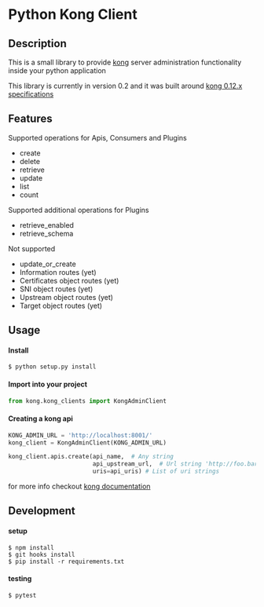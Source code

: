 # Python Kong Client
## Description
This is a small library to provide [kong](http://getkong.org/) server administration functionality inside your python application

This library is currently in version 0.2 and it was built around [kong 0.12.x specifications](https://getkong.org/docs/0.12.x/admin-api/)

## Features
Supported operations for Apis, Consumers and Plugins
- create
- delete
- retrieve
- update
- list
- count

Supported additional operations for Plugins
- retrieve_enabled
- retrieve_schema

Not supported
- update_or_create
- Information routes (yet)
- Certificates object routes (yet)
- SNI object routes (yet)
- Upstream object routes (yet)
- Target object routes (yet)

## Usage
#### Install
    $ python setup.py install
    
#### Import into your project
```python
from kong.kong_clients import KongAdminClient
```
#### Creating a kong api
```python
KONG_ADMIN_URL = 'http://localhost:8001/'
kong_client = KongAdminClient(KONG_ADMIN_URL)

kong_client.apis.create(api_name,  # Any string
                        api_upstream_url,  # Url string 'http://foo.bar/something"
                        uris=api_uris) # List of uri strings
```
for more info checkout [kong documentation](https://getkong.org/docs/0.12.x/admin-api/)

## Development
#### setup
    $ npm install
    $ git hooks install
    $ pip install -r requirements.txt
    
#### testing
    $ pytest